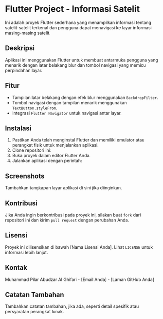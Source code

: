 # Flutter Project - Informasi Satelit

Ini adalah proyek Flutter sederhana yang menampilkan informasi tentang satelit-satelit terkenal dan pengguna dapat menavigasi ke layar informasi masing-masing satelit.

## Deskripsi

Aplikasi ini menggunakan Flutter untuk membuat antarmuka pengguna yang menarik dengan latar belakang blur dan tombol navigasi yang memicu perpindahan layar.

## Fitur

- Tampilan latar belakang dengan efek blur menggunakan `BackdropFilter`.
- Tombol navigasi dengan tampilan menarik menggunakan `TextButton.styleFrom`.
- Integrasi `Flutter Navigator` untuk navigasi antar layar.

## Instalasi

1. Pastikan Anda telah menginstal Flutter dan memiliki emulator atau perangkat fisik untuk menjalankan aplikasi.
2. Clone repositori ini:
3. Buka proyek dalam editor Flutter Anda.
4. Jalankan aplikasi dengan perintah:

## Screenshots

Tambahkan tangkapan layar aplikasi di sini jika diinginkan.

## Kontribusi

Jika Anda ingin berkontribusi pada proyek ini, silakan buat `fork` dari repositori ini dan kirim `pull request` dengan perubahan Anda.

## Lisensi

Proyek ini dilisensikan di bawah [Nama Lisensi Anda]. Lihat `LICENSE` untuk informasi lebih lanjut.

## Kontak

Muhammad Pilar Abudzar Al Ghifari - [Email Anda] - [Laman GitHub Anda]

## Catatan Tambahan

Tambahkan catatan tambahan, jika ada, seperti detail spesifik atau persyaratan perangkat lunak.


